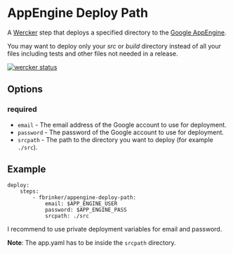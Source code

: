 # AppEngine Deploy Path

A [Wercker](http://wercker.com/) step that deploys a specified directory to the [Google AppEngine](https://appengine.google.com).

You may want to deploy only your *src* or *build* directory instead of all your files including tests and other files not needed in a release.

[![wercker status](https://app.wercker.com/status/95c0eca20545112757ba1b5c7925abfd/s/ "wercker status")](https://app.wercker.com/project/bykey/95c0eca20545112757ba1b5c7925abfd)

## Options
### required

* `email` - The email address of the Google account to use for deployment.
* `password` - The password of the Google account to use for deployment.
* `srcpath` - The path to the directory you want to deploy (for example `./src`).

## Example

    deploy:
        steps:
            - fbrinker/appengine-deploy-path:
                email: $APP_ENGINE_USER
                password: $APP_ENGINE_PASS
                srcpath: ./src

I recommend to use private deployment variables for email and password.

**Note**: The app.yaml has to be inside the `srcpath` directory.
